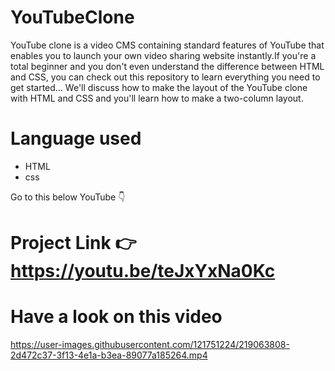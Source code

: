 # YouTubeClone
YouTube clone is a video CMS containing standard features of YouTube that enables you to launch your own video sharing website instantly.If you're a total beginner and you don't even understand the difference between HTML and CSS, you can check out this repository to learn everything you need to get started...
We'll discuss how to make the layout of the YouTube clone with HTML and CSS and you'll learn how to make a two-column layout.

# Language used
* HTML
* css

Go to this below YouTube 👇

# Project Link 👉 https://youtu.be/teJxYxNa0Kc

# Have a look on this video


https://user-images.githubusercontent.com/121751224/219063808-2d472c37-3f13-4e1a-b3ea-89077a185264.mp4

